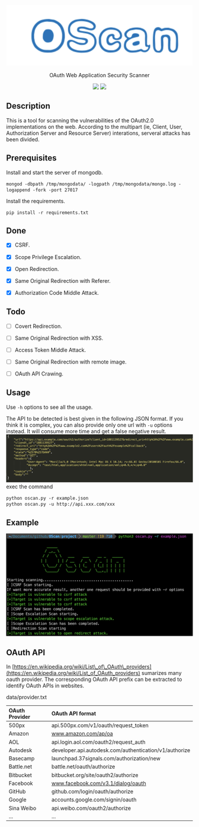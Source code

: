 <p align="center">
  <a href="https://github.com/ananaskr/OScan">
    <img src="https://github.com/ananaskr/OScan/blob/master/img/2.png"
    alt="OScan logo">
  </a>
</p>

<p align="center">
  OAuth Web Application Security Scanner
  <br>
</p>

<p align="center">
  <a target="_blank"><img src="https://img.shields.io/badge/release-v1.0%20beta-blue"></a>
  <a target="_blank"><img src="https://img.shields.io/badge/python-3.6.0-blue"></a>
</p>

## Description
This is a tool for scanning the vulnerabilities of the OAuth2.0 implementations on the web. According to the multipart (ie, Client, User, Authorization Server and Resource Server) interations, serveral attacks has been divided.

## Prerequisites

Install and start the server of mongodb. 

```
mongod -dbpath /tmp/mongodata/ -logpath /tmp/mongodata/mongo.log -logappend -fork -port 27017
```

Install the requirements.

```
pip install -r requirements.txt
```


## Done

- [x] CSRF.
- [x] Scope Privilege Escalation.
- [x] Open Redirection.
- [x] Same Original Redirection with Referer.
- [x] Authorization Code Middle Attack.


## Todo
- [ ] Covert Redirection.
- [ ] Same Original Redirection with XSS.
- [ ] Access Token Middle Attack.
- [ ] Same Original Redirection with remote image.
- [ ] OAuth API Crawing.



## Usage

Use `-h` options to see all the usage.


The API to be detected is best given in the following JSON format. If you think it is complex, you can also provide only one url with `-u` options instead. It will consume more time and get a false negative result. 
![](https://github.com/ananaskr/OScan/blob/master/img/1.png)
exec the command

```
python oscan.py -r example.json
python oscan.py -u http://api.xxx.com/xxx
```

## Example
![](https://github.com/ananaskr/OScan/blob/master/img/3.png)

## OAuth API
In [https://en.wikipedia.org/wiki/List\_of\_OAuth\_providers](https://en.wikipedia.org/wiki/List_of_OAuth_providers) sumarizes many oauth provider. The corresponding OAuth API prefix can be extracted to identify OAuth APIs in websites.  

data/provider.txt 


| OAuth Provider | OAuth API format |
| :-------------- | :---------------- |
|  500px         | 	api.500px.com/v1/oauth/request_token |
| Amazon|www.amazon.com/ap/oa|
|AOL|api.login.aol.com/oauth2/request_auth|
|Autodesk|developer.api.autodesk.com/authentication/v1/authorize|
|Basecamp|launchpad.37signals.com/authorization/new|
|Battle.net|battle.net/oauth/authorize|www.battlenet.com.cn/oauth/authorize|
|Bitbucket|bitbucket.org/site/oauth2/authorize|
|Facebook|www.facebook.com/v3.1/dialog/oauth|
|GitHub|github.com/login/oauth/authorize|
|Google|accounts.google.com/signin/oauth|
|Sina Weibo|	api.weibo.com/oauth2/authorize|
|...|...|
